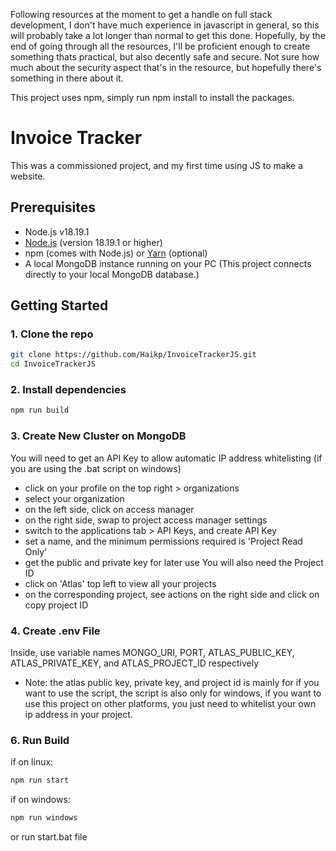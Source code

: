 Following resources at the moment to get a handle on full stack development, I don't have much experience in javascript in general, so this will probably take a lot longer than normal to get this done. Hopefully, by the end of going through all the resources, I'll be proficient enough to create something thats practical, but also decently safe and secure. Not sure how much about the security aspect that's in the resource, but hopefully there's something in there about it.

This project uses npm, simply run npm install to install the packages.

# Invoice Tracker
This was a commissioned project, and my first time using JS to make a website.

## Prerequisites
- Node.js v18.19.1
- [Node.js](https://nodejs.org/) (version 18.19.1 or higher)
- npm (comes with Node.js) or [Yarn](https://yarnpkg.com/) (optional)
- A local MongoDB instance running on your PC
  (This project connects directly to your local MongoDB database.)

## Getting Started

### 1. Clone the repo
```bash
git clone https://github.com/Haikp/InvoiceTrackerJS.git
cd InvoiceTrackerJS
```

### 2. Install dependencies
```bash
npm run build
```

### 3. Create New Cluster on MongoDB
You will need to get an API Key to allow automatic IP address whitelisting (if you are using the .bat script on windows)
- click on your profile on the top right > organizations
- select your organization
- on the left side, click on access manager
- on the right side, swap to project access manager settings
- switch to the applications tab > API Keys, and create API Key
- set a name, and the minimum permissions required is 'Project Read Only'
- get the public and private key for later use
You will also need the Project ID
- click on 'Atlas' top left to view all your projects
- on the corresponding project, see actions on the right side and click on copy project ID

### 4. Create .env File
Inside, use variable names MONGO_URI, PORT, ATLAS_PUBLIC_KEY, ATLAS_PRIVATE_KEY, and ATLAS_PROJECT_ID respectively
- Note: the atlas public key, private key, and project id is mainly for if you want to use the script, the script is also only for windows, if you want to use this project on other platforms, you just need to whitelist your own ip address in your project.

### 6. Run Build
if on linux:
```bash
npm run start
```

if on windows:
```bash
npm run windows
```
or run start.bat file
